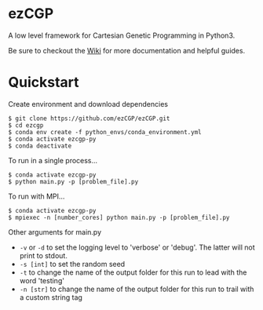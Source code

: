 # ezCGP
A low level framework for Cartesian Genetic Programming in Python3.

Be sure to checkout the [Wiki](https://github.com/ezCGP/ezCGP/wiki) for more documentation and helpful guides.

# Quickstart
Create environment and download dependencies
```
$ git clone https://github.com/ezCGP/ezCGP.git
$ cd ezcgp
$ conda env create -f python_envs/conda_environment.yml
$ conda activate ezcgp-py
$ conda deactivate
```

To run in a single process...
```
$ conda activate ezcgp-py
$ python main.py -p [problem_file].py
```

To run with MPI...
```
$ conda activate ezcgp-py
$ mpiexec -n [number_cores] python main.py -p [problem_file].py
```

Other arguments for main.py
* `-v` or `-d` to set the logging level to 'verbose' or 'debug'. The latter will not print to stdout.
* `-s [int]` to set the random seed
* `-t` to change the name of the output folder for this run to lead with the word 'testing'
* `-n [str]` to change the name of the output folder for this run to trail with a custom string tag

